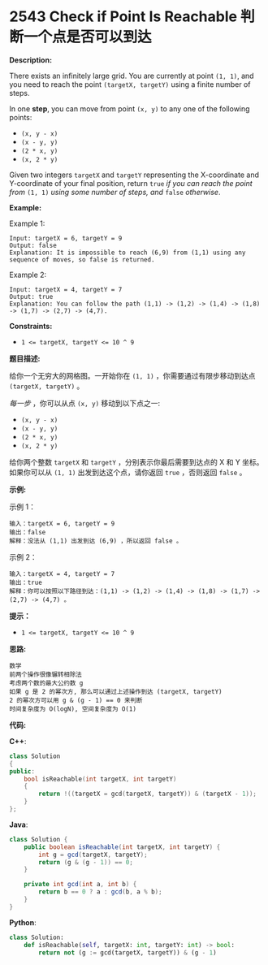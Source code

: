 # 2543 Check if Point Is Reachable 判断一个点是否可以到达

__Description:__

There exists an infinitely large grid. You are currently at point `(1, 1)`, and you need to reach the point `(targetX, targetY)` using a finite number of steps.

In one __step__, you can move from point `(x, y)` to any one of the following points:

- `(x, y - x)`
- `(x - y, y)`
- `(2 * x, y)`
- `(x, 2 * y)`

Given two integers `targetX` and `targetY` representing the X-coordinate and Y-coordinate of your final position, return `true` _if you can reach the point from_ `(1, 1)` _using some number of steps, and_ `false` _otherwise_.

__Example:__

Example 1:

```text
Input: targetX = 6, targetY = 9
Output: false
Explanation: It is impossible to reach (6,9) from (1,1) using any sequence of moves, so false is returned.
```

Example 2:

```text
Input: targetX = 4, targetY = 7
Output: true
Explanation: You can follow the path (1,1) -> (1,2) -> (1,4) -> (1,8) -> (1,7) -> (2,7) -> (4,7).
```

__Constraints:__

- `1 <= targetX, targetY <= 10 ^ 9`

__题目描述:__

给你一个无穷大的网格图。一开始你在 `(1, 1)` ，你需要通过有限步移动到达点 `(targetX, targetY)` 。

_每一步_ ，你可以从点 `(x, y)` 移动到以下点之一:

- `(x, y - x)`
- `(x - y, y)`
- `(2 * x, y)`
- `(x, 2 * y)`

给你两个整数 `targetX` 和 `targetY` ，分别表示你最后需要到达点的 X 和 Y 坐标。如果你可以从 `(1, 1)` 出发到达这个点，请你返回 `true` ，否则返回 `false` 。

__示例:__

示例 1：

```text
输入：targetX = 6, targetY = 9
输出：false
解释：没法从 (1,1) 出发到达 (6,9) ，所以返回 false 。
```

示例 2：

```text
输入：targetX = 4, targetY = 7
输出：true
解释：你可以按照以下路径到达：(1,1) -> (1,2) -> (1,4) -> (1,8) -> (1,7) -> (2,7) -> (4,7) 。
```

__提示：__

- `1 <= targetX, targetY <= 10 ^ 9`

__思路:__

```text
数学
前两个操作很像辗转相除法
考虑两个数的最大公约数 g
如果 g 是 2 的幂次方, 那么可以通过上述操作到达 (targetX, targetY)
2 的幂次方可以用 g & (g - 1) == 0 来判断
时间复杂度为 O(logN), 空间复杂度为 O(1)
```

__代码:__

__C++__:

```C++
class Solution 
{
public:
    bool isReachable(int targetX, int targetY) 
    {
        return !((targetX = gcd(targetX, targetY)) & (targetX - 1));
    }
};
```

__Java__:

```Java
class Solution {
    public boolean isReachable(int targetX, int targetY) {
        int g = gcd(targetX, targetY);
        return (g & (g - 1)) == 0;
    }

    private int gcd(int a, int b) {
        return b == 0 ? a : gcd(b, a % b);
    }
}
```

__Python__:

```Python
class Solution:
    def isReachable(self, targetX: int, targetY: int) -> bool:
        return not (g := gcd(targetX, targetY)) & (g - 1)
```

